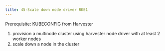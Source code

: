 ```yaml
---
title: 45-Scale down node driver RKE1
---
```

Prerequisite: KUBECONFIG from Harvester
1. provision a multinode cluster using harvester node driver with at least 2 worker nodes
1. scale down a node in the cluster